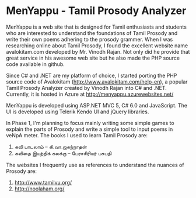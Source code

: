 MenYappu - Tamil Prosody Analyzer
==========
MenYappu is a web site that is designed for Tamil enthusiasts and students who are interested to understand the foundations of Tamil Prosody and write their own poems adhering to the prosody grammer. When I was researching online about Tamil Prosody, I found the excellent website name avalokitam.com developed by Mr. Vinodh Rajan. Not only did he provide that great service in his awesome web site but he also made the PHP source code available in github. 

Since C# and .NET are my platform of choice, I started porting the PHP source code of Avalokitam (http://www.avalokitam.com/help-en), a popular Tamil Prosody Analyzer created by Vinodh Rajan into C# and .NET. Currently, it is hosted in Azure at http://menyappu.azurewebsites.net/

MenYappu is developed using ASP.NET MVC 5, C# 6.0 and JavaScript. The UI is developed using Telerik Kendo UI and jQuery libraries.

In Phase 1, I'm planning to focus mainly writing some simple games to explain the parts of Prosody and write a simple tool to input poems in veNpA meter. The books I used to learn Tamil Prosody are:
1. கவி பாடலாம் – கி.வா.ஜகந்நாதன்  
2. கவிதை இயற்றிக் கலக்கு – பேராசிரியர் பசுபதி

The websites I frequently use as references to understand the nuances of Prosody are:
1. http://www.tamilvu.org/ 
2. http://noolaham.org/
